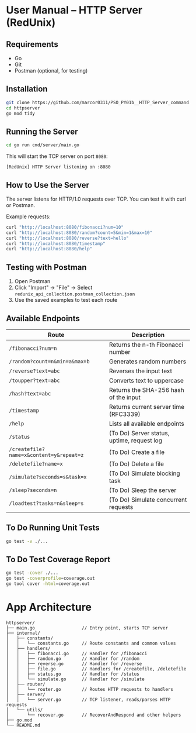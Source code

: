 # User Manual – HTTP Server (RedUnix)

## Requirements
- Go
- Git
- Postman (optional, for testing)

## Installation

```bash
git clone https://github.com/marcor0311/PSO_PY01b__HTTP_Server_command.git
cd httpserver
go mod tidy
```

## Running the Server

```bash
cd go run cmd/server/main.go
```

This will start the TCP server on port `8080`:

```
[RedUnix] HTTP Server listening on :8080
```

## How to Use the Server

The server listens for HTTP/1.0 requests over TCP. You can test it with curl or Postman.

Example requests:

```bash
curl "http://localhost:8080/fibonacci?num=10"
curl "http://localhost:8080/random?count=5&min=1&max=10"
curl "http://localhost:8080/reverse?text=hello"
curl "http://localhost:8080/timestamp"
curl "http://localhost:8080/help"
```

## Testing with Postman

1. Open Postman
2. Click "Import" → "File" → Select `redunix_api_collection.postman_collection.json`
3. Use the saved examples to test each route

## Available Endpoints

| Route                                   | Description                                |
| --------------------------------------- | ------------------------------------------ |
| `/fibonacci?num=n`                      | Returns the n-th Fibonacci number          |
| `/random?count=n&min=a&max=b`           | Generates random numbers                   |
| `/reverse?text=abc`                     | Reverses the input text                    |
| `/toupper?text=abc`                     | Converts text to uppercase                 |
| `/hash?text=abc`                        | Returns the SHA-256 hash of the input      |
| `/timestamp`                            | Returns current server time (RFC3339)      |
| `/help`                                 | Lists all available endpoints              |
| `/status`                               | (To Do) Server status, uptime, request log |
| `/createfile?name=x&content=y&repeat=z` | (To Do) Create a file                      |
| `/deletefile?name=x`                    | (To Do) Delete a file                      |
| `/simulate?seconds=s&task=x`            | (To Do) Simulate blocking task             |
| `/sleep?seconds=n`                      | (To Do) Sleep the server                   |
| `/loadtest?tasks=n&sleep=s`             | (To Do) Simulate concurrent requests       |

## To Do Running Unit Tests

```bash
go test -v ./...
```

## To Do Test Coverage Report

```bash
go test -cover ./...
go test -coverprofile=coverage.out
go tool cover -html=coverage.out
```

# App Architecture 
```
httpserver/
├── main.go                  // Entry point, starts TCP server
├── internal/
│   ├── constants/
│   │   └── constants.go     // Route constants and common values
│   ├── handlers/
│   │   ├── fibonacci.go     // Handler for /fibonacci
│   │   ├── random.go        // Handler for /random
│   │   ├── reverse.go       // Handler for /reverse
│   │   ├── file.go          // Handlers for /createfile, /deletefile
│   │   ├── status.go        // Handler for /status
│   │   └── simulate.go      // Handler for /simulate
│   ├── router/
│   │   └── router.go        // Routes HTTP requests to handlers
│   ├── server/
│   │   └── server.go        // TCP listener, reads/parses HTTP requests
│   └── utils/
│       └── recover.go       // RecoverAndRespond and other helpers
├── go.mod
└── README.md
```